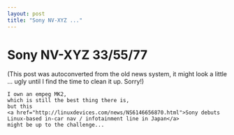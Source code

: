 ```yaml
---
layout: post
title: "Sony NV-XYZ ..."
---
```

<h1>Sony NV-XYZ 33/55/77</h1>
(This post was autoconverted from the old news system,
it might look a little ... ugly until I find the time
to clean it up.
Sorry!)

    I own an empeg MK2,
    which is still the best thing there is,
    but this
    <a href="http://linuxdevices.com/news/NS6146656870.html">Sony debuts Linux-based in-car nav / infotainment line in Japan</a>
    might be up to the challenge...
    
    

